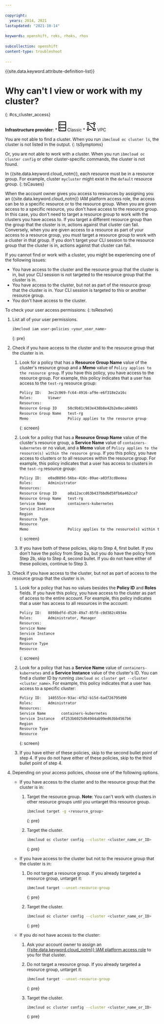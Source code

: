 ```yaml
---

copyright: 
  years: 2014, 2021
lastupdated: "2021-10-14"

keywords: openshift, roks, rhoks, rhos

subcollection: openshift
content-type: troubleshoot

---
```


{{site.data.keyword.attribute-definition-list}}



# Why can't I view or work with my cluster?
{: #cs_cluster_access}

**Infrastructure provider**:
    * ![Classic infrastructure provider icon.](images/icon-classic-2.svg) Classic
    * ![VPC infrastructure provider icon.](images/icon-vpc-2.svg) VPC

You are not able to find a cluster. When you run `ibmcloud oc cluster ls`, the cluster is not listed in the output.
{: tsSymptoms}

Or, you are not able to work with a cluster. When you run `ibmcloud oc cluster config` or other cluster-specific commands, the cluster is not found.



In {{site.data.keyword.cloud_notm}}, each resource must be in a resource group. For example, cluster `mycluster` might exist in the `default` resource group.
{: tsCauses} 

When the account owner gives you access to resources by assigning you an {{site.data.keyword.cloud_notm}} IAM platform access role, the access can be to a specific resource or to the resource group. When you are given access to a specific resource, you don't have access to the resource group. In this case, you don't need to target a resource group to work with the clusters you have access to. If you target a different resource group than the group that the cluster is in, actions against that cluster can fail. Conversely, when you are given access to a resource as part of your access to a resource group, you must target a resource group to work with a cluster in that group. If you don't target your CLI session to the resource group that the cluster is in, actions against that cluster can fail.

If you cannot find or work with a cluster, you might be experiencing one of the following issues:
* You have access to the cluster and the resource group that the cluster is in, but your CLI session is not targeted to the resource group that the cluster is in.
* You have access to the cluster, but not as part of the resource group that the cluster is in. Your CLI session is targeted to this or another resource group.
* You don't have access to the cluster.


To check your user access permissions:
{: tsResolve}

1. List all of your user permissions.
    ```sh
    ibmcloud iam user-policies <your_user_name>
    ```
    {: pre}

2. Check if you have access to the cluster and to the resource group that the cluster is in.
    1. Look for a policy that has a **Resource Group Name** value of the cluster's resource group and a **Memo** value of `Policy applies to the resource group`. If you have this policy, you have access to the resource group. For example, this policy indicates that a user has access to the `test-rg` resource group:
        ```sh
        Policy ID:   3ec2c069-fc64-4916-af9e-e6f318e2a16c
        Roles:       Viewer
        Resources:
        Resource Group ID     50c9b81c983e438b8e42b2e8eca04065
        Resource Group Name   test-rg
        Memo                  Policy applies to the resource group
        ```
        {: screen}

    2. Look for a policy that has a **Resource Group Name** value of the cluster's resource group, a **Service Name** value of `containers-kubernetes` or no value, and a **Memo** value of `Policy applies to the resource(s) within the resource group`. If you this policy, you have access to clusters or to all resources within the resource group. For example, this policy indicates that a user has access to clusters in the `test-rg` resource group:
        ```sh
        Policy ID:   e0ad889d-56ba-416c-89ae-a03f3cd8eeea
        Roles:       Administrator
        Resources:
        Resource Group ID     a8a12accd63b437bbd6d58fb6a462ca7
        Resource Group Name   test-rg
        Service Name          containers-kubernetes
        Service Instance
        Region
        Resource Type
        Resource
        Memo                  Policy applies to the resource(s) within the resource group
        ```
        {: screen}

    3. If you have both of these policies, skip to Step 4, first bullet. If you don't have the policy from Step 2a, but you do have the policy from Step 2b, skip to Step 4, second bullet. If you do not have either of these policies, continue to Step 3.

3. Check if you have access to the cluster, but not as part of access to the resource group that the cluster is in.
    1. Look for a policy that has no values besides the **Policy ID** and **Roles** fields. If you have this policy, you have access to the cluster as part of access to the entire account. For example, this policy indicates that a user has access to all resources in the account:
        ```sh
        Policy ID:   8898bdfd-d520-49a7-85f8-c0d382c4934e
        Roles:       Administrator, Manager
        Resources:
        Service Name
        Service Instance
        Region
        Resource Type
        Resource
        ```
        {: screen}

    2. Look for a policy that has a **Service Name** value of `containers-kubernetes` and a **Service Instance** value of the cluster's ID. You can find a cluster ID by running `ibmcloud oc cluster get --cluster <cluster_name>`. For example, this policy indicates that a user has access to a specific cluster:
        ```sh
        Policy ID:   140555ce-93ac-4fb2-b15d-6ad726795d90
        Roles:       Administrator
        Resources:
        Service Name       containers-kubernetes
        Service Instance   df253b6025d64944ab99ed63bb4567b6
        Region
        Resource Type
        Resource
        ```
        {: screen}

    3. If you have either of these policies, skip to the second bullet point of step 4. If you do not have either of these policies, skip to the third bullet point of step 4.

4. Depending on your access policies, choose one of the following options. 

    - If you have access to the cluster and to the resource group that the cluster is in:
        1. Target the resource group. **Note**: You can't work with clusters in other resource groups until you untarget this resource group.
            ```sh
            ibmcloud target -g <resource_group>
            ```
            {: pre}

        2. Target the cluster.
            ```sh
            ibmcloud oc cluster config --cluster <cluster_name_or_ID>
            ```
            {: pre}

    - If you have access to the cluster but not to the resource group that the cluster is in:
        1. Do not target a resource group. If you already targeted a resource group, untarget it:
            ```sh
            ibmcloud target --unset-resource-group
            ```
            {: pre}

        2. Target the cluster.
            ```sh
            ibmcloud oc cluster config --cluster <cluster_name_or_ID>
            ```
            {: pre}

    - If you do not have access to the cluster:
        1. Ask your account owner to assign an [{{site.data.keyword.cloud_notm}} IAM platform access role](/docs/containers?topic=containers-users#checking-perms) to you for that cluster.
        2. Do not target a resource group. If you already targeted a resource group, untarget it:
            ```sh
            ibmcloud target --unset-resource-group
            ```
            {: pre}

        3. Target the cluster.
            ```sh
            ibmcloud oc cluster config --cluster <cluster_name_or_ID>
            ```
            {: pre}



